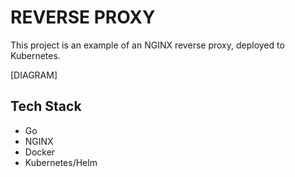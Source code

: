 # REVERSE PROXY

This project is an example of an NGINX reverse proxy, deployed to Kubernetes.

[DIAGRAM]

## Tech Stack
- Go
- NGINX
- Docker
- Kubernetes/Helm